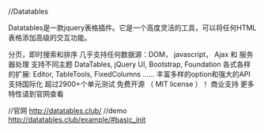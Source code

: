 //Datatables

Datatables是一款jquery表格插件。它是一个高度灵活的工具，可以将任何HTML表格添加高级的交互功能。

分页，即时搜索和排序
几乎支持任何数据源：DOM， javascript， Ajax 和 服务器处理
支持不同主题 DataTables, jQuery UI, Bootstrap, Foundation
各式各样的扩展: Editor, TableTools, FixedColumns ……
丰富多样的option和强大的API
支持国际化
超过2900+个单元测试
免费开源 （ MIT license ）！ 商业支持
更多特性请到官网查看


//官网
http://datatables.club/
//demo
http://datatables.club/example/#basic_init